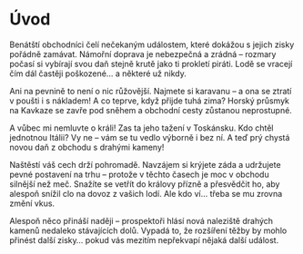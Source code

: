 # Úvod

Benátští obchodníci čelí nečekaným událostem, které dokážou s jejich zisky pořádně zamávat.
Námořní doprava je nebezpečná a zrádná – rozmary počasí si vybírají svou daň stejně krutě jako ti prokletí piráti. Lodě se vracejí čím dál častěji poškozené... a některé už nikdy.

Ani na pevnině to není o nic růžovější. Najmete si karavanu – a ona se ztratí v poušti i s nákladem!
A co teprve, když přijde tuhá zima? Horský průsmyk na Kavkaze se zavře pod sněhem a obchodní cesty zůstanou neprostupné.

A vůbec mi nemluvte o králi! Zas ta jeho tažení v Toskánsku. Kdo chtěl jednotnou Itálii? Vy ne – vám se tu vedlo výborně i bez ní. A teď prý chystá novou daň z obchodu s drahými kameny!

Naštěstí váš cech drží pohromadě. Navzájem si krýjete záda a udržujete pevné postavení na trhu – protože v těchto časech je moc v obchodu silnější než meč.
Snažíte se vetřít do královy přízně a přesvědčit ho, aby alespoň snížil clo na dovoz z vašich lodí. Ale kdo ví… třeba se mu zrovna změní vkus.

Alespoň něco přináší naději – prospektoři hlásí nová naleziště drahých kamenů nedaleko stávajících dolů. Vypadá to, že rozšíření těžby by mohlo přinést další zisky… pokud vás mezitím nepřekvapí nějaká další událost.